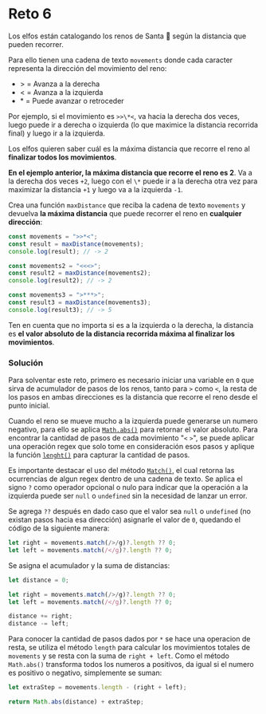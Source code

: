 # Reto 6

Los elfos están catalogando los renos de Santa 🦌 según la distancia que pueden recorrer.

Para ello tienen una cadena de texto `movements` donde cada caracter representa la dirección del movimiento del reno:

- \> = Avanza a la derecha
- \< = Avanza a la izquierda
- \* = Puede avanzar o retroceder

Por ejemplo, si el movimiento es `>>\*<`, va hacia la derecha dos veces, luego puede ir a derecha o izquierda (lo que maximice la distancia recorrida final) y luego ir a la izquierda.

Los elfos quieren saber cuál es la máxima distancia que recorre el reno al **finalizar todos los movimientos**.

**En el ejemplo anterior, la máxima distancia que recorre el reno es 2**. Va a la derecha dos veces `+2`, luego con el `\*` puede ir a la derecha otra vez para maximizar la distancia `+1` y luego va a la izquierda `-1`.

Crea una función `maxDistance` que reciba la cadena de texto `movements` y devuelva **la máxima distancia** que puede recorrer el reno en **cualquier dirección**:

```js
const movements = ">>*<";
const result = maxDistance(movements);
console.log(result); // -> 2

const movements2 = "<<<>";
const result2 = maxDistance(movements2);
console.log(result2); // -> 2

const movements3 = ">***>";
const result3 = maxDistance(movements3);
console.log(result3); // -> 5
```

Ten en cuenta que no importa si es a la izquierda o la derecha, la distancia es **el valor absoluto de la distancia recorrida máxima al finalizar los movimientos**.

### Solución

Para solventar este reto, primero es necesario iniciar una variable en `0` que sirva de acumulador de pasos de los renos, tanto para `>` como `<`, la resta de los pasos en ambas direcciones es la distancia que recorre el reno desde el punto inicial.

Cuando el reno se mueve mucho a la izquierda puede generarse un numero negativo, para ello se aplica [`Math.abs()`](https://developer.mozilla.org/es/docs/Web/JavaScript/Reference/Global_Objects/Math/abs) para retornar el valor absoluto. Para encontrar la cantidad de pasos de cada movimiento "`<` `>`", se puede aplicar una operación regex que solo tome en consideración esos pasos y aplique la función [`lenght()`](https://developer.mozilla.org/en-US/docs/Web/JavaScript/Reference/Global_Objects/String/length) para capturar la cantidad de pasos.

Es importante destacar el uso del método [`Match()`](https://developer.mozilla.org/es/docs/Web/JavaScript/Reference/Global_Objects/String/match), el cual retorna las ocurrencias de algun regex dentro de una cadena de texto. Se aplica el signo `?` como operador opcional o nulo para indicar que la operación a la izquierda puede ser `null` o `undefined` sin la necesidad de lanzar un error.

Se agrega `??` después en dado caso que el valor sea `null` o `undefined` (no existan pasos hacia esa dirección) asignarle el valor de `0`, quedando el código de la siguiente manera:

```js
let right = movements.match(/>/g)?.length ?? 0;
let left = movements.match(/</g)?.length ?? 0;
```

Se asigna el acumulador y la suma de distancias:

```js
let distance = 0;

let right = movements.match(/>/g)?.length ?? 0;
let left = movements.match(/</g)?.length ?? 0;

distance += right;
distance -= left;
```

Para conocer la cantidad de pasos dados por `*` se hace una operacion de resta, se utiliza el método `length` para calcular los movimientos totales de `movements` y se resta con la suma de `right + left`. Como el método `Math.abs()` transforma todos los numeros a positivos, da igual si el numero es positivo o negativo, simplemente se suman:

```js
let extraStep = movements.length - (right + left);

return Math.abs(distance) + extraStep;
```
